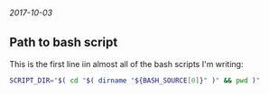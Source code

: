 ###### 2017-10-03

Path to bash script
-------------------

This is the first line iin almost all of the bash scripts I'm writing:
```bash
SCRIPT_DIR="$( cd "$( dirname "${BASH_SOURCE[0]}" )" && pwd )"
```
&nbsp;

